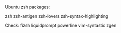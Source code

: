 Ubuntu zsh packages:

zsh zsh-antigen zsh-lovers zsh-syntax-highlighting

Check: fizsh liquidprompt powerline vim-syntastic zgen 
